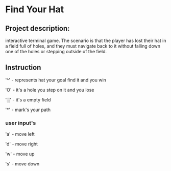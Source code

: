 # Find Your Hat

## Project description:
interactive terminal game. The scenario is that the player has lost their hat in a field full of holes, and they must navigate back to it without falling down one of the holes or stepping outside of the field.

## Instruction

'^' - represents hat your goal find it and you win

'O' - it's a hole you step on it and you lose

'░' - it's a empty field

'*' - mark's your path

### user input's

'a' - move left

'd' - move right

'w' - move up

's' - move down
